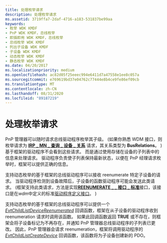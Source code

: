 ```yaml
---
title: 处理枚举请求
description: 处理枚举请求
ms.assetid: 3719ffa7-2daf-4716-a183-531837be99aa
keywords:
- 枚举 WDK KMDF
- PnP WDK KMDF，总线枚举
- 即插即用 WDK KMDF，总线枚举
- 总线枚举 WDK KMDF
- 列出子设备 WDK KMDF
- 子设备 WDK KMDF
- 动态枚举 WDK KMDF
- 静态枚举 WDK KMDF
ms.date: 04/20/2017
ms.localizationpriority: medium
ms.openlocfilehash: ac82d05f25eeec994e6411d7a47558e1ee8c057a
ms.sourcegitcommit: e769619bd37e04762c77444e8b4ce9fe86ef09cb
ms.translationtype: MT
ms.contentlocale: zh-CN
ms.lasthandoff: 08/31/2020
ms.locfileid: "89187219"
---
```

# <a name="handling-enumeration-requests"></a>处理枚举请求


PnP 管理器可以随时请求总线驱动程序枚举其子级。  (如果你熟悉 WDM 接口，则枚举请求为 [**IRP \_ MN \_ 查询 \_ 设备 \_ 关系**](../kernel/irp-mn-query-device-relations.md) 请求，其关系类型为 **BusRelations**。 ) 基于框架的驱动程序不会看到这些请求。 而是通过使用存储在设备的子列表中的信息来处理请求。 驱动程序负责使子列表保持最新状态，以便在 PnP 经理请求枚举时，框架可以提供正确的信息。

支持动态枚举的基于框架的总线驱动程序可以接收 reenumerate 特定子设备的请求。 当驱动程序检测到设备故障后，子设备的函数驱动程序可能会发送此类请求。  (框架支持此类请求，方法是实现[**REENUMERATE \_ \_ 接口 \_ 标准**](/windows-hardware/drivers/ddi/wdm/ns-wdm-_reenumerate_self_interface_standard)接口，该接口是在*wdm*中定义的标准[驱动程序定义接口](using-driver-defined-interfaces.md)。 ) 

支持动态枚举的基于框架的总线驱动程序可以提供一个 [*EvtChildListDeviceReenumerated*](/windows-hardware/drivers/ddi/wdfchildlist/nc-wdfchildlist-evt_wdf_child_list_device_reenumerated) 回调函数，框架在从子设备的驱动程序收到 reenumeration 请求时调用该函数。 如果此回调函数返回 **TRUE** 或不存在，则框架会将子设备标记为不再存在，并通知 PnP 管理器总线驱动程序的子列表已更改。 因此，PnP 管理器会请求 reenumeration，框架将调用驱动程序的 [*EvtChildListCreateDevice*](/windows-hardware/drivers/ddi/wdfchildlist/nc-wdfchildlist-evt_wdf_child_list_create_device) 回调函数，该函数将为子设备创建新的 PDO。

 

